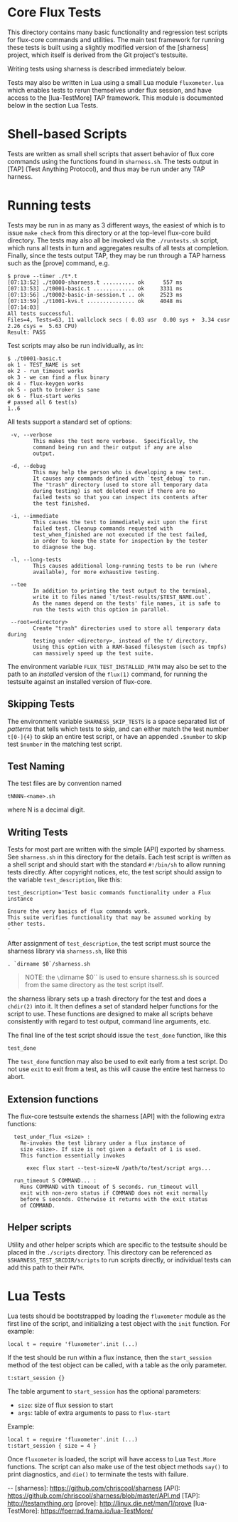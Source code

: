 Core Flux Tests
===============

This directory contains many basic functionality and
regression test scripts for flux-core commands and utilities.
The main test framework for running these tests is built using a
slightly modified version of the [sharness] project, which itself
is derived from the Git project's testsuite.

Writing tests using sharness is described immediately below.

Tests may also be written in Lua using a small Lua module
`fluxometer.lua` which enables tests to rerun themselves under
flux session, and have access to the [lua-TestMore] TAP framework.
This module is documented below in the section Lua Tests.

Shell-based Scripts
===================

Tests are written as small shell scripts that assert behavior
of flux core commands using the functions found in `sharness.sh`.
The tests output in [TAP] (Test Anything Protocol), and thus
may be run under any TAP harness.

Running tests
=============

Tests may be run in as many as 3 different ways, the easiest
of which is to issue `make check` from this directory or at
the top-level flux-core build directory. The tests may also
all be invoked via the `./runtests.sh` script, which runs
all tests in turn and aggregates results of all tests at completion.
Finally, since the tests output TAP, they may be run through a TAP
harness such as the [prove] command, e.g.

```
$ prove --timer ./t*.t
[07:13:52] ./t0000-sharness.t .......... ok      557 ms
[07:13:53] ./t0001-basic.t ............. ok     3331 ms
[07:13:56] ./t0002-basic-in-session.t .. ok     2523 ms
[07:13:59] ./t1001-kvs.t ............... ok     4048 ms
[07:14:03]
All tests successful.
Files=4, Tests=63, 11 wallclock secs ( 0.03 usr  0.00 sys +  3.34 cusr  2.26 csys =  5.63 CPU)
Result: PASS
```

Test scripts may also be run individually, as in:

```
$ ./t0001-basic.t
ok 1 - TEST_NAME is set
ok 2 - run_timeout works
ok 3 - we can find a flux binary
ok 4 - flux-keygen works
ok 5 - path to broker is sane
ok 6 - flux-start works
# passed all 6 test(s)
1..6
```

All tests support a standard set of options:

```
 -v, --verbose
        This makes the test more verbose.  Specifically, the
        command being run and their output if any are also
        output.

 -d, --debug
        This may help the person who is developing a new test.
        It causes any commands defined with `test_debug` to run.
        The "trash" directory (used to store all temporary data
        during testing) is not deleted even if there are no
        failed tests so that you can inspect its contents after
        the test finished.

 -i, --immediate
        This causes the test to immediately exit upon the first
        failed test. Cleanup commands requested with
        test_when_finished are not executed if the test failed,
        in order to keep the state for inspection by the tester
        to diagnose the bug.

 -l, --long-tests
        This causes additional long-running tests to be run (where
        available), for more exhaustive testing.

 --tee
        In addition to printing the test output to the terminal,
        write it to files named `t/test-results/$TEST_NAME.out`.
        As the names depend on the tests' file names, it is safe to
        run the tests with this option in parallel.

 --root=<directory>
        Create "trash" directories used to store all temporary data during
        testing under <directory>, instead of the t/ directory.
        Using this option with a RAM-based filesystem (such as tmpfs)
        can massively speed up the test suite.

```

The environment variable `FLUX_TEST_INSTALLED_PATH` may also be set
to the path to an *installed* version of the `flux(1)` command, for
running the testsuite against an installed version of flux-core.


Skipping Tests
--------------

The environment variable `SHARNESS_SKIP_TESTS` is a space separated
list of *patterns* that tells which tests to skip, and can either
match the test number `t[0-]{4}` to skip an entire test script,
or have an appended `.$number` to skip test `$number` in the
matching test script.

Test Naming
-----------

The test files are by convention named

    tNNNN-<name>.sh

where N is a decimal digit.

Writing Tests
-------------

Tests for most part are written with the simple [API] exported
by sharness. See `sharness.sh` in this directory for the details.
Each test script is written as a shell script and should start
with the standard `#!/bin/sh` to allow running tests directly.
After copyright notices, etc, the test script should assign
to the variable `test_description`, like this:

```
test_description='Test basic commands functionality under a Flux instance

Ensure the very basics of flux commands work.
This suite verifies functionality that may be assumed working by
other tests.
'
```

After assignment of `test_description`, the test script must
source the sharness library via `sharness.sh`, like this

```
. `dirname $0`/sharness.sh
```

> NOTE: the `\`dirname $0\`` is used to ensure sharness.sh is sourced
> from the same directory as the test script itself.

the sharness library sets up a trash directory for the test and
does a `chdir(2)` into it. It then defines a set of standard helper
functions for the script to use. These functions are designed to
make all scripts behave consistently with regard to test output,
command line arguments, etc.

The final line of the test script should issue the `test_done`
function, like this

```
test_done
```

The `test_done` function may also be used to exit early from a
test script. Do not use `exit` to exit from a test, as this will
cause the entire test harness to abort.

Extension functions
-------------------

The flux-core testsuite extends the sharness [API] with the
following extra functions:

```
  test_under_flux <size> :
	Re-invokes the test library under a flux instance of
	size <size>. If size is not given a default of 1 is used.
	This function essentially invokes

	  exec flux start --test-size=N /path/to/test/script args...

  run_timeout S COMMAND... :
	Runs COMMAND with timeout of S seconds. run_timeout will
	exit with non-zero status if COMMAND does not exit normally
	before S seconds. Otherwise it returns with the exit status
	of COMMAND.

```
Helper scripts
--------------

Utility and other helper scripts which are specific to the testsuite
should be placed in the `./scripts` directory. This directory can
be referenced as `$SHARNESS_TEST_SRCDIR/scripts` to run scripts
directly, or individual tests can add this path to their `PATH`.

Lua Tests
=========

Lua tests should be bootstrapped by loading the `fluxometer` module
as the first line of the script, and initializing a test object
with the `init` function. For example:

```
local t = require 'fluxometer'.init (...)
```

If the test should be run within a flux instance, then the
`start_session` method of the test object can be called, with
a table as the only parameter.

```
t:start_session {}
```

The table argument to `start_session` has the optional parameters:

 * `size`:    size of flux session to start
 * `args`:    table of extra arguments to pass to `flux-start`

Example:

```
local t = require 'fluxometer'.init (...)
t:start_session { size = 4 }
```

Once `fluxometer` is loaded, the script will have access to Lua
`Test.More` functions. The script can also make use of the test
object methods `say()` to print diagnostics, and `die()` to
terminate the tests with failure.

--
[sharness]: https://github.com/chriscool/sharness
[API]: https://github.com/chriscool/sharness/blob/master/API.md
[TAP]: http://testanything.org
[prove]: http://linux.die.net/man/1/prove
[lua-TestMore]: https://fperrad.frama.io/lua-TestMore/
